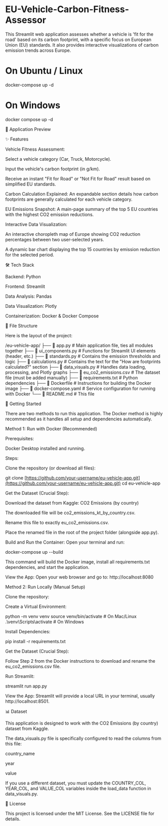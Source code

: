 # EU-Vehicle-Carbon-Fitness-Assessor
This Streamlit web application assesses whether a vehicle is 'fit for the road' based on its carbon footprint, with a specific focus on European Union (EU) standards. It also provides interactive visualizations of carbon emission trends across Europe.
# On Ubuntu / Linux
docker-compose up -d

# On Windows
docker compose up -d

📸 Application Preview

✨ Features

Vehicle Fitness Assessment:

Select a vehicle category (Car, Truck, Motorcycle).

Input the vehicle's carbon footprint (in g/km).

Receive an instant "Fit for Road" or "Not Fit for Road" result based on simplified EU standards.

Carbon Calculation Explained: An expandable section details how carbon footprints are generally calculated for each vehicle category.

EU Emissions Snapshot: A main-page summary of the top 5 EU countries with the highest CO2 emission reductions.

Interactive Data Visualization:

An interactive choropleth map of Europe showing CO2 reduction percentages between two user-selected years.

A dynamic bar chart displaying the top 15 countries by emission reduction for the selected period.

🛠 Tech Stack

Backend: Python

Frontend: Streamlit

Data Analysis: Pandas

Data Visualization: Plotly

Containerization: Docker & Docker Compose

📁 File Structure

Here is the layout of the project:

/eu-vehicle-app/
├── 📄 app.py               # Main application file, ties all modules together
├── 📄 ui_components.py      # Functions for Streamlit UI elements (header, etc.)
├── 📄 standards.py          # Contains the emission thresholds and logic
├── 📄 calculations.py       # Contains the text for the "How are footprints calculated?" section
├── 📄 data_visuals.py       # Handles data loading, processing, and Plotly graphs
├── 📄 eu_co2_emissions.csv  # The dataset file (must be added manually)
├── 📄 requirements.txt      # Python dependencies
├── 📄 Dockerfile            # Instructions for building the Docker image
├── 📄 docker-compose.yaml   # Service configuration for running with Docker
└── 📄 README.md             # This file


🚀 Getting Started

There are two methods to run this application. The Docker method is highly recommended as it handles all setup and dependencies automatically.

Method 1: Run with Docker (Recommended)

Prerequisites:

Docker Desktop installed and running.

Steps:

Clone the repository (or download all files):

git clone [https://github.com/your-username/eu-vehicle-app.git](https://github.com/your-username/eu-vehicle-app.git)
cd eu-vehicle-app


Get the Dataset (Crucial Step):

Download the dataset from Kaggle: CO2 Emissions (by country)

The downloaded file will be co2_emissions_kt_by_country.csv.

Rename this file to exactly eu_co2_emissions.csv.

Place the renamed file in the root of the project folder (alongside app.py).

Build and Run the Container:
Open your terminal and run:

docker-compose up --build


This command will build the Docker image, install all requirements.txt dependencies, and start the application.

View the App:
Open your web browser and go to: http://localhost:8080

Method 2: Run Locally (Manual Setup)

Clone the repository:




Create a Virtual Environment:

python -m venv venv
source venv/bin/activate  # On Mac/Linux
.\venv\Scripts\activate   # On Windows


Install Dependencies:

pip install -r requirements.txt


Get the Dataset (Crucial Step):

Follow Step 2 from the Docker instructions to download and rename the eu_co2_emissions.csv file.

Run Streamlit:

streamlit run app.py


View the App:
Streamlit will provide a local URL in your terminal, usually http://localhost:8501.

📊 Dataset

This application is designed to work with the CO2 Emissions (by country) dataset from Kaggle.

The data_visuals.py file is specifically configured to read the columns from this file:

country_name

year

value

If you use a different dataset, you must update the COUNTRY_COL, YEAR_COL, and VALUE_COL variables inside the load_data function in data_visuals.py.

📜 License

This project is licensed under the MIT License. See the LICENSE file for details.
